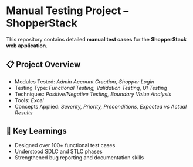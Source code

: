 # Manual Testing Project – ShopperStack

This repository contains detailed **manual test cases** for the **ShopperStack web application**.

## 📋 Project Overview
- Modules Tested: *Admin Account Creation, Shopper Login*
- Testing Type: *Functional Testing, Validation Testing, UI Testing*
- Techniques: *Positive/Negative Testing, Boundary Value Analysis*
- Tools: *Excel*
- Concepts Applied: *Severity, Priority, Preconditions, Expected vs Actual Results*

## 🧠 Key Learnings
- Designed over 100+ functional test cases
- Understood SDLC and STLC phases
- Strengthened bug reporting and documentation skills

